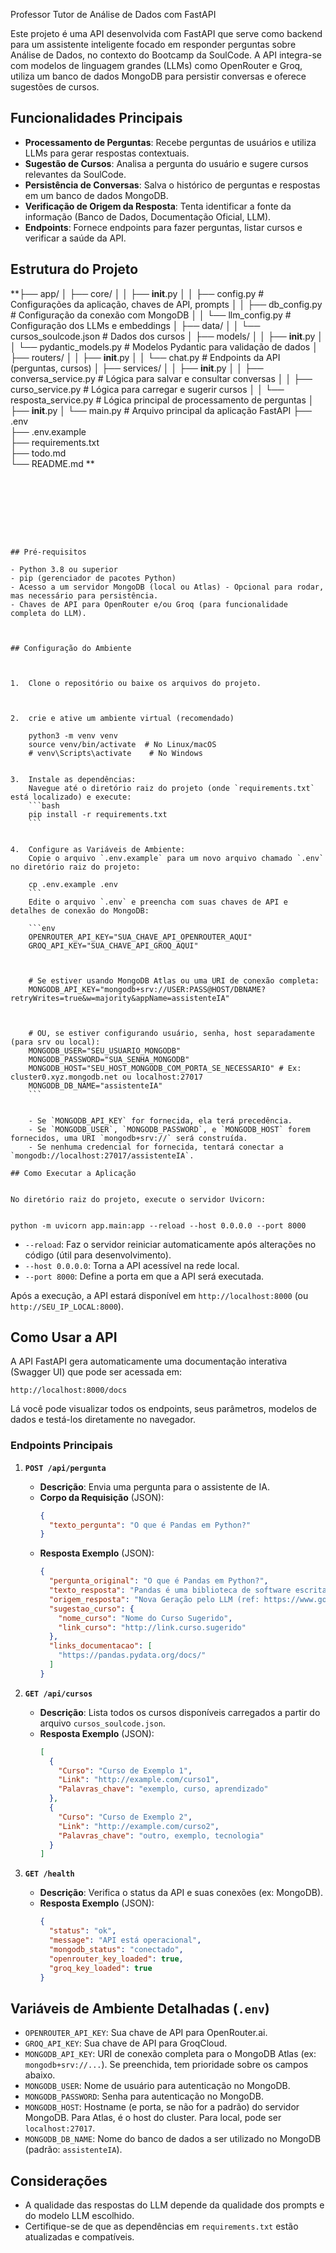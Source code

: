   Professor Tutor de Análise de Dados com FastAPI
  

Este projeto é uma API desenvolvida com FastAPI que serve como backend para um assistente inteligente focado em responder perguntas sobre Análise de Dados, no contexto do Bootcamp da SoulCode. A API integra-se com modelos de linguagem grandes (LLMs) como OpenRouter e Groq, utiliza um banco de dados MongoDB para persistir conversas e oferece sugestões de cursos.



## Funcionalidades Principais


- **Processamento de Perguntas**: Recebe perguntas de usuários e utiliza LLMs para gerar respostas contextuais.
- **Sugestão de Cursos**: Analisa a pergunta do usuário e sugere cursos relevantes da SoulCode.
- **Persistência de Conversas**: Salva o histórico de perguntas e respostas em um banco de dados MongoDB.
- **Verificação de Origem da Resposta**: Tenta identificar a fonte da informação (Banco de Dados, Documentação Oficial, LLM).
- **Endpoints**: Fornece endpoints para fazer perguntas, listar cursos e verificar a saúde da API.



## Estrutura do Projeto





**├── app/
│   ├── core/
│   │   ├── __init__.py
│   │   ├── config.py         # Configurações da aplicação, chaves de API, prompts
│   │   ├── db_config.py      # Configuração da conexão com MongoDB
│   │   └── llm_config.py       # Configuração dos LLMs e embeddings
│   ├── data/
│   │   └── cursos_soulcode.json # Dados dos cursos
│   ├── models/
│   │   ├── __init__.py
│   │   └── pydantic_models.py # Modelos Pydantic para validação de dados
│   ├── routers/
│   │   ├── __init__.py
│   │   └── chat.py           # Endpoints da API (perguntas, cursos)
│   ├── services/
│   │   ├── __init__.py
│   │   ├── conversa_service.py # Lógica para salvar e consultar conversas
│   │   ├── curso_service.py    # Lógica para carregar e sugerir cursos
│   │   └── resposta_service.py # Lógica principal de processamento de perguntas
│   ├── __init__.py
│   └── main.py             # Arquivo principal da aplicação FastAPI
├── .env                    
├── .env.example            
├── requirements.txt        
├── todo.md               
└── README.md    **           
```








## Pré-requisitos

- Python 3.8 ou superior
- pip (gerenciador de pacotes Python)
- Acesso a um servidor MongoDB (local ou Atlas) - Opcional para rodar, mas necessário para persistência.
- Chaves de API para OpenRouter e/ou Groq (para funcionalidade completa do LLM).



## Configuração do Ambiente



1.  Clone o repositório ou baixe os arquivos do projeto.



2.  crie e ative um ambiente virtual (recomendado)
    
    python3 -m venv venv
    source venv/bin/activate  # No Linux/macOS
    # venv\Scripts\activate    # No Windows
    

3.  Instale as dependências:
    Navegue até o diretório raiz do projeto (onde `requirements.txt` está localizado) e execute:
    ```bash
    pip install -r requirements.txt
    ```


4.  Configure as Variáveis de Ambiente:
    Copie o arquivo `.env.example` para um novo arquivo chamado `.env` no diretório raiz do projeto:
    
    cp .env.example .env
    ```
    Edite o arquivo `.env` e preencha com suas chaves de API e detalhes de conexão do MongoDB:

    ```env
    OPENROUTER_API_KEY="SUA_CHAVE_API_OPENROUTER_AQUI"
    GROQ_API_KEY="SUA_CHAVE_API_GROQ_AQUI"



    # Se estiver usando MongoDB Atlas ou uma URI de conexão completa:
    MONGODB_API_KEY="mongodb+srv://USER:PASS@HOST/DBNAME?retryWrites=true&w=majority&appName=assistenteIA"



    # OU, se estiver configurando usuário, senha, host separadamente (para srv ou local):
    MONGODB_USER="SEU_USUARIO_MONGODB"
    MONGODB_PASSWORD="SUA_SENHA_MONGODB"
    MONGODB_HOST="SEU_HOST_MONGODB_COM_PORTA_SE_NECESSARIO" # Ex: cluster0.xyz.mongodb.net ou localhost:27017
    MONGODB_DB_NAME="assistenteIA"
    ```


    - Se `MONGODB_API_KEY` for fornecida, ela terá precedência.
    - Se `MONGODB_USER`, `MONGODB_PASSWORD`, e `MONGODB_HOST` forem fornecidos, uma URI `mongodb+srv://` será construída.
    - Se nenhuma credencial for fornecida, tentará conectar a `mongodb://localhost:27017/assistenteIA`.

## Como Executar a Aplicação


No diretório raiz do projeto, execute o servidor Uvicorn:


python -m uvicorn app.main:app --reload --host 0.0.0.0 --port 8000
```


- `--reload`: Faz o servidor reiniciar automaticamente após alterações no código (útil para desenvolvimento).
- `--host 0.0.0.0`: Torna a API acessível na rede local.
- `--port 8000`: Define a porta em que a API será executada.



Após a execução, a API estará disponível em `http://localhost:8000` (ou `http://SEU_IP_LOCAL:8000`).

## Como Usar a API


A API FastAPI gera automaticamente uma documentação interativa (Swagger UI) que pode ser acessada em:

`http://localhost:8000/docs`

Lá você pode visualizar todos os endpoints, seus parâmetros, modelos de dados e testá-los diretamente no navegador.



### Endpoints Principais


1.  **`POST /api/pergunta`**
    -   **Descrição**: Envia uma pergunta para o assistente de IA.
    -   **Corpo da Requisição** (JSON):
        ```json
        {
          "texto_pergunta": "O que é Pandas em Python?"
        }
        ```
    -   **Resposta Exemplo** (JSON):
        ```json
        {
          "pergunta_original": "O que é Pandas em Python?",
          "texto_resposta": "Pandas é uma biblioteca de software escrita para a linguagem de programação Python para manipulação e análise de dados. Em particular, oferece estruturas e operações de dados para manipular tabelas numéricas e séries temporais...\n\n🎓 **Sugestão de curso: [Nome do Curso Sugerido](http://link.curso.sugerido)**\n\n🔗 **Documentação Relacionada:**\n- https://pandas.pydata.org/docs/",
          "origem_resposta": "Nova Geração pelo LLM (ref: https://www.google.com/search?q=O+que+%C3%A9+Pandas+em+Python%3F)",
          "sugestao_curso": {
            "nome_curso": "Nome do Curso Sugerido",
            "link_curso": "http://link.curso.sugerido"
          },
          "links_documentacao": [
            "https://pandas.pydata.org/docs/"
          ]
        }
        ```

2.  **`GET /api/cursos`**
    -   **Descrição**: Lista todos os cursos disponíveis carregados a partir do arquivo `cursos_soulcode.json`.
    -   **Resposta Exemplo** (JSON):
        ```json
        [
          {
            "Curso": "Curso de Exemplo 1",
            "Link": "http://example.com/curso1",
            "Palavras_chave": "exemplo, curso, aprendizado"
          },
          {
            "Curso": "Curso de Exemplo 2",
            "Link": "http://example.com/curso2",
            "Palavras_chave": "outro, exemplo, tecnologia"
          }
        ]
        ```

3.  **`GET /health`**
    -   **Descrição**: Verifica o status da API e suas conexões (ex: MongoDB).
    -   **Resposta Exemplo** (JSON):
        ```json
        {
          "status": "ok",
          "message": "API está operacional",
          "mongodb_status": "conectado",
          "openrouter_key_loaded": true,
          "groq_key_loaded": true
        }
        ```

## Variáveis de Ambiente Detalhadas (`.env`)

-   `OPENROUTER_API_KEY`: Sua chave de API para OpenRouter.ai.
-   `GROQ_API_KEY`: Sua chave de API para GroqCloud.
-   `MONGODB_API_KEY`: URI de conexão completa para o MongoDB Atlas (ex: `mongodb+srv://...`). Se preenchida, tem prioridade sobre os campos abaixo.
-   `MONGODB_USER`: Nome de usuário para autenticação no MongoDB.
-   `MONGODB_PASSWORD`: Senha para autenticação no MongoDB.
-   `MONGODB_HOST`: Hostname (e porta, se não for a padrão) do servidor MongoDB. Para Atlas, é o host do cluster. Para local, pode ser `localhost:27017`.
-   `MONGODB_DB_NAME`: Nome do banco de dados a ser utilizado no MongoDB (padrão: `assistenteIA`).



## Considerações

-   A qualidade das respostas do LLM depende da qualidade dos prompts e do modelo LLM escolhido.
-   Certifique-se de que as dependências em `requirements.txt` estão atualizadas e compatíveis.


